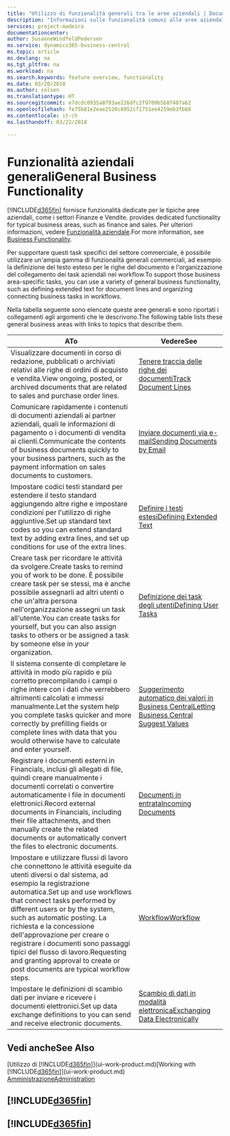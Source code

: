 ```yaml
---
title: "Utilizzo di funzionalità generali tra le aree aziendali | Documenti Microsoft"
description: "Informazioni sulle funzionalità comuni alle aree aziendali in Business Central."
services: project-madeira
documentationcenter: 
author: SusanneWindfeldPedersen
ms.service: dynamics365-business-central
ms.topic: article
ms.devlang: na
ms.tgt_pltfrm: na
ms.workload: na
ms.search.keywords: feature overview, functionality
ms.date: 03/20/2018
ms.author: solsen
ms.translationtype: HT
ms.sourcegitcommit: e7dcdc0935a8793ae226dfc2f9709b5b8f487a62
ms.openlocfilehash: fe75b81e2eae2520c6952cf1751ee4259eb3fb68
ms.contentlocale: it-ch
ms.lasthandoff: 03/22/2018

---
```

# <a name="general-business-functionality"></a><span data-ttu-id="38a0a-103">Funzionalità aziendali generali</span><span class="sxs-lookup"><span data-stu-id="38a0a-103">General Business Functionality</span></span>
[!INCLUDE[d365fin](includes/d365fin_md.md)]<span data-ttu-id="38a0a-104"> fornisce funzionalità dedicate per le tipiche aree aziendali, come i settori Finanze e Vendite.</span><span class="sxs-lookup"><span data-stu-id="38a0a-104"> provides dedicated functionality for typical business areas, such as finance and sales.</span></span> <span data-ttu-id="38a0a-105">Per ulteriori informazioni, vedere [Funzionalità aziendale](across-business-functionality.md).</span><span class="sxs-lookup"><span data-stu-id="38a0a-105">For more information, see [Business Functionality](across-business-functionality.md).</span></span>

<span data-ttu-id="38a0a-106">Per supportare questi task specifici del settore commerciale, è possibile utilizzare un'ampia gamma di funzionalità generali commerciali, ad esempio la definizione del testo esteso per le righe del documento e l'organizzazione del collegamento dei task aziendali nei workflow.</span><span class="sxs-lookup"><span data-stu-id="38a0a-106">To support those business area-specific tasks, you can use a variety of general business functionality, such as defining extended text for document lines and organizing connecting business tasks in workflows.</span></span>

<span data-ttu-id="38a0a-107">Nella tabella seguente sono elencate queste aree generali e sono riportati i collegamenti agli argomenti che le descrivono.</span><span class="sxs-lookup"><span data-stu-id="38a0a-107">The following table lists these general business areas with links to topics that describe them.</span></span>

| <span data-ttu-id="38a0a-108">A</span><span class="sxs-lookup"><span data-stu-id="38a0a-108">To</span></span> | <span data-ttu-id="38a0a-109">Vedere</span><span class="sxs-lookup"><span data-stu-id="38a0a-109">See</span></span> |
| --- | --- |
|<span data-ttu-id="38a0a-110">Visualizzare documenti in corso di redazione, pubblicati o archiviati relativi alle righe di ordini di acquisto e vendita.</span><span class="sxs-lookup"><span data-stu-id="38a0a-110">View ongoing, posted, or archived documents that are related to sales and purchase order lines.</span></span>|[<span data-ttu-id="38a0a-111">Tenere traccia delle righe dei documenti</span><span class="sxs-lookup"><span data-stu-id="38a0a-111">Track Document Lines</span></span>](across-how-to-track-document-lines.md)|
| <span data-ttu-id="38a0a-112">Comunicare rapidamente i contenuti di documenti aziendali ai partner aziendali, quali le informazioni di pagamento o i documenti di vendita ai clienti.</span><span class="sxs-lookup"><span data-stu-id="38a0a-112">Communicate the contents of business documents quickly to your business partners, such as the payment information on sales documents to customers.</span></span> |[<span data-ttu-id="38a0a-113">Inviare documenti via e-mail</span><span class="sxs-lookup"><span data-stu-id="38a0a-113">Sending Documents by Email</span></span>](ui-how-send-documents-email.md) |
| <span data-ttu-id="38a0a-114">Impostare codici testi standard per estendere il testo standard aggiungendo altre righe e impostare condizioni per l'utilizzo di righe aggiuntive.</span><span class="sxs-lookup"><span data-stu-id="38a0a-114">Set up standard text codes so you can extend standard text by adding extra lines, and set up conditions for use of the extra lines.</span></span> |[<span data-ttu-id="38a0a-115">Definire i testi estesi</span><span class="sxs-lookup"><span data-stu-id="38a0a-115">Defining Extended Text</span></span>](ui-how-define-ext-text.md) |
|<span data-ttu-id="38a0a-116">Creare task per ricordare le attività da svolgere.</span><span class="sxs-lookup"><span data-stu-id="38a0a-116">Create tasks to remind you of work to be done.</span></span> <span data-ttu-id="38a0a-117">È possibile creare task per se stessi, ma è anche possibile assegnarli ad altri utenti o che un'altra persona nell'organizzazione assegni un task all'utente.</span><span class="sxs-lookup"><span data-stu-id="38a0a-117">You can create tasks for yourself, but you can also assign tasks to others or be assigned a task by someone else in your organization.</span></span>|[<span data-ttu-id="38a0a-118">Definizione dei task degli utenti</span><span class="sxs-lookup"><span data-stu-id="38a0a-118">Defining User Tasks</span></span>](across-user-tasks.md)|
|<span data-ttu-id="38a0a-119">Il sistema consente di completare le attività in modo più rapido e più corretto precompilando i campi o righe intere con i dati che verrebbero altrimenti calcolati e immessi manualmente.</span><span class="sxs-lookup"><span data-stu-id="38a0a-119">Let the system help you complete tasks quicker and more correctly by prefilling fields or complete lines with data that you would otherwise have to calculate and enter yourself.</span></span>|[<span data-ttu-id="38a0a-120">Suggerimento automatico dei valori in Business Central</span><span class="sxs-lookup"><span data-stu-id="38a0a-120">Letting Business Central Suggest Values</span></span>](ui-let-system-suggest-values.md)|
|<span data-ttu-id="38a0a-121">Registrare i documenti esterni in Financials, inclusi gli allegati di file, quindi creare manualmente i documenti correlati o convertire automaticamente i file in documenti elettronici.</span><span class="sxs-lookup"><span data-stu-id="38a0a-121">Record external documents in Financials, including their file attachments, and then manually create the related documents or automatically convert the files to electronic documents.</span></span>|[<span data-ttu-id="38a0a-122">Documenti in entrata</span><span class="sxs-lookup"><span data-stu-id="38a0a-122">Incoming Documents</span></span>](across-income-documents.md)|
|<span data-ttu-id="38a0a-123">Impostare e utilizzare flussi di lavoro che connettono le attività eseguite da utenti diversi o dal sistema, ad esempio la registrazione automatica.</span><span class="sxs-lookup"><span data-stu-id="38a0a-123">Set up and use workflows that connect tasks performed by different users or by the system, such as automatic posting.</span></span> <span data-ttu-id="38a0a-124">La richiesta e la concessione dell'approvazione per creare o registrare i documenti sono passaggi tipici del flusso di lavoro.</span><span class="sxs-lookup"><span data-stu-id="38a0a-124">Requesting and granting approval to create or post documents are typical workflow steps.</span></span>|[<span data-ttu-id="38a0a-125">Workflow</span><span class="sxs-lookup"><span data-stu-id="38a0a-125">Workflow</span></span>](across-workflow.md)|
| <span data-ttu-id="38a0a-126">Impostare le definizioni di scambio dati per inviare e ricevere i documenti elettronici.</span><span class="sxs-lookup"><span data-stu-id="38a0a-126">Set up data exchange definitions to you can send and receive electronic documents.</span></span> |[<span data-ttu-id="38a0a-127">Scambio di dati in modalità elettronica</span><span class="sxs-lookup"><span data-stu-id="38a0a-127">Exchanging Data Electronically</span></span>](across-data-exchange.md) |

## <a name="see-also"></a><span data-ttu-id="38a0a-128">Vedi anche</span><span class="sxs-lookup"><span data-stu-id="38a0a-128">See Also</span></span>
<span data-ttu-id="38a0a-129">[Utilizzo di [!INCLUDE[d365fin](includes/d365fin_md.md)]](ui-work-product.md)</span><span class="sxs-lookup"><span data-stu-id="38a0a-129">[Working with [!INCLUDE[d365fin](includes/d365fin_md.md)]](ui-work-product.md)</span></span>  
[<span data-ttu-id="38a0a-130">Amministrazione</span><span class="sxs-lookup"><span data-stu-id="38a0a-130">Administration</span></span>](admin-setup-and-administration.md)

## [!INCLUDE[d365fin](includes/free_trial_md.md)]  
## [!INCLUDE[d365fin](includes/training_link_md.md)]

